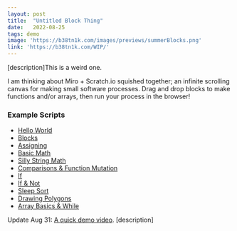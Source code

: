 ```yaml
---
layout: post
title:  "Untitled Block Thing"
date:   2022-08-25
tags: demo
image: 'https://b38tn1k.com/images/previews/summerBlocks.png'
link: 'https://b38tn1k.com/WIP/'
---
```


[description]This is a weird one.

I am thinking about Miro + Scratch.io squished together; an infinite scrolling canvas for making small software processes. Drag and drop blocks to make functions and/or arrays, then run your process in the browser!

### Example Scripts
- [Hello World](https://b38tn1k.com/WIP/#demo0)
- [Blocks](https://b38tn1k.com/WIP/#demo1)
- [Assigning](https://b38tn1k.com/WIP/#demo2)
- [Basic Math](https://b38tn1k.com/WIP/#demo3)
- [Silly String Math](https://b38tn1k.com/WIP/#demo4)
- [Comparisons & Function Mutation](https://b38tn1k.com/WIP/#demo5)
- [If](https://b38tn1k.com/WIP/#demo6)
- [If & Not](https://b38tn1k.com/WIP/#demo7)
- [Sleep Sort](https://b38tn1k.com/WIP/#demo8)
- [Drawing Polygons](https://b38tn1k.com/WIP/#demo9)
- [Array Basics & While](https://b38tn1k.com/WIP/#demo10)

Update Aug 31: [A quick demo video](https://youtu.be/raH8681pZL4). [description]
